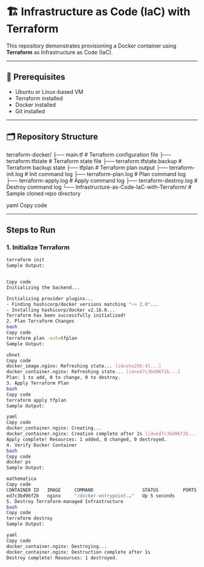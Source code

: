 # 🏗 Infrastructure as Code (IaC) with Terraform

This repository demonstrates provisioning a Docker container using **Terraform** as Infrastructure as Code (IaC).  

---

##  🚀  Prerequisites

- Ubuntu or Linux-based VM
- Terraform installed
- Docker installed
- Git installed

---

## 🗂 Repository Structure

terraform-docker/
├── main.tf # Terraform configuration file
├── terraform.tfstate # Terraform state file
├── terraform.tfstate.backup # Terraform backup state
├── tfplan # Terraform plan output
├── terraform-init.log # Init command log
├── terraform-plan.log # Plan command log
├── terraform-apply.log # Apply command log
├── terraform-destroy.log # Destroy command log
└── Infrastructure-as-Code-IaC-with-Terraform/ # Sample cloned repo directory

yaml
Copy code

---

## Steps to Run

### 1. Initialize Terraform
```bash
terraform init
Sample Output:


Copy code
Initializing the backend...

Initializing provider plugins...
- Finding hashicorp/docker versions matching "~> 2.0"...
- Installing hashicorp/docker v2.16.0...
Terraform has been successfully initialized!
2. Plan Terraform Changes
bash
Copy code
terraform plan -out=tfplan
Sample Output:

vbnet
Copy code
docker_image.nginx: Refreshing state... [id=sha256:41...]
docker_container.nginx: Refreshing state... [id=ed7c3bd96f2b...]
Plan: 1 to add, 0 to change, 0 to destroy.
3. Apply Terraform Plan
bash
Copy code
terraform apply tfplan
Sample Output:

yaml
Copy code
docker_container.nginx: Creating...
docker_container.nginx: Creation complete after 2s [id=ed7c3bd96f2b...]
Apply complete! Resources: 1 added, 0 changed, 0 destroyed.
4. Verify Docker Container
bash
Copy code
docker ps
Sample Output:

mathematica
Copy code
CONTAINER ID   IMAGE     COMMAND                  STATUS         PORTS   NAMES
ed7c3bd96f2b   nginx     "/docker-entrypoint.…"   Up 5 seconds           nginx
5. Destroy Terraform-managed Infrastructure
bash
Copy code
terraform destroy
Sample Output:

yaml
Copy code
docker_container.nginx: Destroying...
docker_container.nginx: Destruction complete after 1s
Destroy complete! Resources: 1 destroyed.

